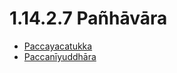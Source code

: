 

# 1.14.2.7 Pañhāvāra

* [Paccayacatukka](1.14.2.7/Paccayacatukka.md)
* [Paccanīyuddhāra](1.14.2.7/Paccaniyuddhara.md)



